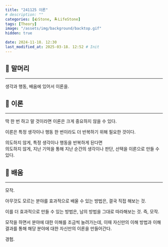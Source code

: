 ```yaml
---
title: "241125 이론"
# description: ""
categories: [🪨Stone, 🏝️LifeStone]
tags: [Theory]
image: "/assets/img/background/backtop.gif"
hidden: true

date: 2024-11-18. 12:30
last_modified_at: 2025-03-18. 12:52 # Init
---
```


## 🗿 말머리

---

생각과 행동, 배움에 있어서 이론을.

## 🗿 이론

---

딱 한 번 하고 말 것이라면 이론은 크게 중요하지 않을 수 있다.  

이론은 특정 생각이나 행동 한 번이라도 더 반복하기 위해 필요한 것이다.  

의도하지 않게, 특정 생각이나 행동을 반복하게 된다면  
의도하지 않게, 지난 기억을 통해 지난 순간의 생각이나 판단, 선택을 이론으로 만들 수 있다.  

## 🗿 배움

---

모작.  

아무것도 모르는 분야를 효과적으로 배울 수 있는 방법은, 결국 직접 해보는 것.  

이를 더 효과적으로 만들 수 있는 방법은, 남의 방법을 그대로 따라해보는 것. 즉, 모작.  

모작을 하면서 분야에 대한 이해를 조금씩 늘려가는데, 이때 자신만의 이해 방법과 이해 결과를 통해 해당 분야에 대한 자신만의 이론을 만들어간다.  

경험.  


